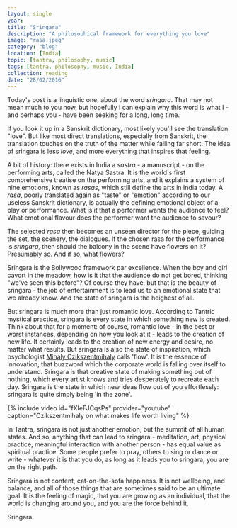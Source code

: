 ```yaml
---
layout: single
year: 
title: "Sringara"
description: "A philosophical framework for everything you love"
image: "rasa.jpeg"
category: "blog"
location: [India]
topic: [tantra, philosophy, music]
tags: [tantra, philosophy, music, India]
collection: reading
date: "28/02/2016"
---
```


Today's post is a linguistic one, about the word *sringara*. That may not mean much to you now, but hopefully I can explain why this word is what I - and perhaps you - have been seeking for a long, long time.

If you look it up in a Sanskrit dictionary, most likely you'll see the translation "love". But like most direct translations, especially from Sanskrit, the translation touches on the truth of the matter while falling far short. The idea of sringara is less *love*, and more everything that inspires that feeling.

A bit of history: there exists in India a *sastra* - a manuscript - on the performing arts, called the Natya Sastra. It is the world's first comprehensive treatise on the performing arts, and it explains a system of nine emotions, known as *rasas*, which still define the arts in India today. 
A *rasa*, poorly translated again as "taste" or "emotion" according to our useless Sanskrit dictionary, is actually the defining emotional object of a play or performance. What is it that a performer wants the audience to feel? What emotional flavour does the performer want the audience to savour?

The selected *rasa* then becomes an unseen director for the piece, guiding the set, the scenery, the dialogues. If the chosen rasa for the performance is *sringara*, then should the balcony in the scene have flowers on it? Presumably so. And if so, what flowers? 

Sringara is the Bollywood framework par excellence. When the boy and girl cavort in the meadow, how is it that the audience do not get bored, thinking "we've seen this before"? Of course they have, but that is the beauty of sringara - the job of entertainment is to lead us to an emotional state that we already know. And the state of sringara is the heighest of all.

But sringara is much more than just romantic love. According to Tantric mystical practice, sringara is every state in which something new is created. Think about that for a moment: of course, romantic love - in the best or worst instances, depending on how you look at it - leads to the creation of new life. It certainly leads to the creation of new energy and desire, no matter what results. But sringara is also the state of inspiration, which psychologist <a href="https://www.ted.com/talks/mihaly_csikszentmihalyi_on_flow">Mihaly Czikszentmihaly</a> calls 'flow'. It is the essence of innovation, that buzzword which the corporate world is falling over itself to understand. Sringara is that creative state of making something out of nothing, which every artist knows and tries desperately to recreate each day. Sringara is the state in which new ideas flow out of you effortlessly: sringara is quite simply being 'in the zone'.

{% include video id="fXIeFJCqsPs" provider="youtube" caption="Czikszentmihaly on what makes life worth living" %} 

In Tantra, sringara is not just another emotion, but the summit of all human states. And so, anything that can lead to sringara - meditation, art, physical practice, meaningful interaction with another person - has equal value as spiritual practice. Some people prefer to pray, others to sing or dance or write - whatever it is that you do, as long as it leads you to sringara, you are on the right path.

Sringara is not content, cat-on-the-sofa happiness. It is not wellbeing, and balance, and all of those things that are sometimes said to be an ultimate goal. It is the feeling of magic, that you are growing as an individual, that the world is changing around you, and you are the force behind it.

Sringara. 